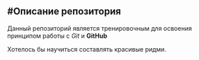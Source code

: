 #Описание репозитория
---
Данный репозиторий является тренировочным для освоения принципом работы с *Git* и **GitHub**<br>


Хотелось бы научиться составлять красивые ридми.
